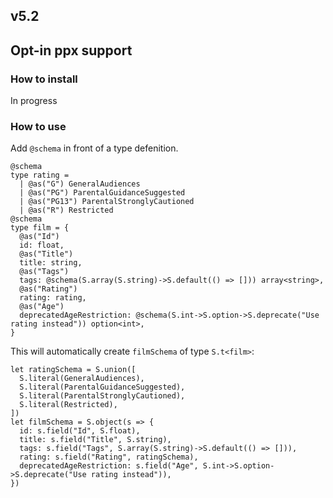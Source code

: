 ## v5.2

## Opt-in ppx support

### How to install

In progress

### How to use

Add `@schema` in front of a type defenition.

```rescript
@schema
type rating =
  | @as("G") GeneralAudiences
  | @as("PG") ParentalGuidanceSuggested
  | @as("PG13") ParentalStronglyCautioned
  | @as("R") Restricted
@schema
type film = {
  @as("Id")
  id: float,
  @as("Title")
  title: string,
  @as("Tags")
  tags: @schema(S.array(S.string)->S.default(() => [])) array<string>,
  @as("Rating")
  rating: rating,
  @as("Age")
  deprecatedAgeRestriction: @schema(S.int->S.option->S.deprecate("Use rating instead")) option<int>,
}
```

This will automatically create `filmSchema` of type `S.t<film>`:

```rescript
let ratingSchema = S.union([
  S.literal(GeneralAudiences),
  S.literal(ParentalGuidanceSuggested),
  S.literal(ParentalStronglyCautioned),
  S.literal(Restricted),
])
let filmSchema = S.object(s => {
  id: s.field("Id", S.float),
  title: s.field("Title", S.string),
  tags: s.field("Tags", S.array(S.string)->S.default(() => [])),
  rating: s.field("Rating", ratingSchema),
  deprecatedAgeRestriction: s.field("Age", S.int->S.option->S.deprecate("Use rating instead")),
})
```
